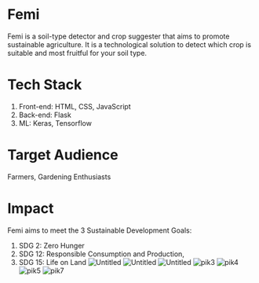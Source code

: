 # Femi
Femi is a soil-type detector and crop suggester that aims to promote sustainable agriculture. It is a technological solution to detect which crop is suitable and most fruitful for your soil type. 

# Tech Stack
1) Front-end: HTML, CSS, JavaScript
2) Back-end: Flask
3) ML: Keras, Tensorflow

# Target Audience
Farmers, Gardening Enthusiasts

# Impact
Femi aims to meet the 3 Sustainable Development Goals:

1) SDG 2: Zero Hunger 
2) SDG 12: Responsible Consumption and Production, 
3) SDG 15: Life on Land
![Untitled](https://github.com/kalpanagarg9224/Femi/assets/85828838/149a0086-e4d4-4e78-97a8-f5a7634752f5)
![Untitled](https://github.com/kalpanagarg9224/Femi/assets/85828838/685fe02f-152b-44bd-b341-c0f7ec47ed0f)
![Untitled](https://github.com/kalpanagarg9224/Femi/assets/85828838/1e3d8f34-d749-4d78-b9c7-b707649ec65c)
![pik3](https://github.com/kalpanagarg9224/Femi/assets/85828838/3f888796-f630-4414-950e-355f4d321527)
![pik4](https://github.com/kalpanagarg9224/Femi/assets/85828838/9d54e345-8f0c-4bc2-bf8d-dc2bb43a02b8)
![pik5](https://github.com/kalpanagarg9224/Femi/assets/85828838/6ea67d46-a7b5-4736-b25b-93c0a1583f08)
![pik7](https://github.com/kalpanagarg9224/Femi/assets/85828838/a1ef514f-b94d-434d-99bf-8be54a31394c)
